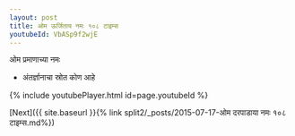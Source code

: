 ```yaml
---
layout: post
title: ओम ऊर्जिताय नमः १०८ टाइम्स
youtubeId: VbASp9f2wjE
---
```

 
 
 ओम प्रमाणाच्या नमः  
 
 -  अंतर्ज्ञानाचा स्रोत कोण आहे 
 
  
 
  
 
 
 
 
 
 


{% include youtubePlayer.html id=page.youtubeId %}
 
[Next]({{ site.baseurl }}{% link  split2/_posts/2015-07-17-ओम दरपाडाया नमः १०८ टाइम्स.md%})
 
